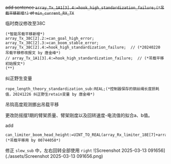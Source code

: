 ~~add sentence `array_Tx_1A1[3].4:=hook_high_standardization_failure;(*吊载平移新增*)`  at `min_current_RX_TX`~~

临时商议修改至38C
```
(*智能吊载平移新增*)
array_Tx_38C[2].2:=can_goal_high_error;
array_Tx_38C[2].3:=can_boom_stable_error;
array_Tx_38C[2].4:=hook_high_standardization_failure;  // (*20240220 吊载平移修改报文 by 唐金峰*)
// array_Tx_1A1[3].4:=hook_high_standardization_failure;  // (*吊载平移初始报文*)
(**)
```

纠正野生变量
```
rope_length_theory_standardization_sub:REAL;(*控制器保存的钢丝绳长度损耗值，20241226 纠正野生retain变量 by 唐金峰*)
```

吊钩高度观测挪出吊载平移

更改防摇摆1期的臂架质量、臂架刚度以及回转速度-电流值的拟合a、b值。

add
```
can_limiter_boom_head_height:=UINT_TO_REAL(array_Rx_limiter_18E[7]+array_Rx_limiter_18E[8]*256)/10.0;(*吊载平移用 by 00744058*)
```


修正 `slew_sub` 中，左右回转全部使用 `right`
![Screenshot 2025-03-13 091656](./assets/Screenshot 2025-03-13 091656.png)
